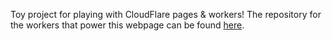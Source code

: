 Toy project for playing with CloudFlare pages & workers! The repository for the workers that power this webpage can be found [here](https://github.com/Doverstav/dinoworkers-in-the-cloud).
